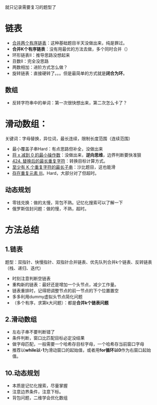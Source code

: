 就只记录需要复习的题型了
# 链表
-  [合并两个有序链表](https://leetcode.cn/problems/merge-two-sorted-lists/description/ "https://leetcode.cn/problems/merge-two-sorted-lists/description/")：这种基础题目半天没做出来，纯是罪过。
- **合并K个有序链表**：没有用最优的方法去做，多个同时合并（）
- 环形链表II：推导思路没想起来
- 丑数II：完全没思路
- 两数相加：进阶方式怎么做？
- 旋转链表：直接硬转了。。。但是最简单的方式就是**闭合为环**。
## 数组
- 反转字符串中的单词：第一次很快想出来，第二次怎么卡了？



# 滑动数组：
关键词：字母替换，异位词，最长连续，限制长度范围（连续范围）
- 最小覆盖子串Hard：有点思路但补全，没做出来
-  [将 x 减到 0 的最小操作数](https://leetcode.cn/problems/minimum-operations-to-reduce-x-to-zero/)：没做出来，**逆向思维**，边界判断要快准狠
- [424. 替换后的最长重复字符](https://leetcode.cn/problems/longest-repeating-character-replacement/)：转换目标计算方式。
- [至少有 K 个重复字符的最长子串](https://leetcode.cn/problems/longest-substring-with-at-least-k-repeating-characters/)：沙比题目，这也能滑
- [存在重复元素 III](https://leetcode.cn/problems/contains-duplicate-iii/)。Hard，大部分对了但超时。

## 动态规划
- 零钱兑换：做的太慢，背包不熟。记忆化搜索可以了解一下
- 俄罗斯信封问题：做的慢，不熟，超时。
# 方法总结

## 1.链表
题型：双指针、快慢指针、双指针合并链表、优先队列合并k个链表、反转链表（栈、递归、迭代）
- 时刻注意判断空链表
- 重构新的链表：最好还是增加一个头节点，减少工作量。
- 链表重排时，记得把调整节点的前一节点的下个位置置空
- 多多利用dummy虚拟头节点简化问题
- （多个有序，求第k大问题）：都是**合并k个链表问题**

## 2.滑动数组
- 左右子串不要判断错了
- 条件判断，窗口比匹配目标必定没结果
- 做字母匹配，一般需要一个哈希存目标字母，一个哈希存当前窗口字母
- 推荐以**while以-1**为滑动窗口的起始值，或者用**for循环以0**作为右窗口起始值。



## 10.动态规划
- 本质是记忆化搜索，尽量掌握
- 注意边界条件，注意下标。
- 背包问题，二维学会优化数组